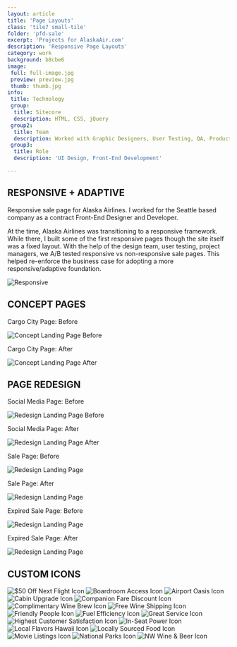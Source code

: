 ```yaml
---
layout: article
title: 'Page Layouts'
class: 'tile7 small-tile'
folder: 'pfd-sale'
excerpt: 'Projects for AlaskaAir.com'
description: 'Responsive Page Layouts'
category: work
background: b8cbe6
image:
 full: full-image.jpg
 preview: preview.jpg
 thumb: thumb.jpg
info:
 title: Technology
 group:
  title: Sitecore
  description: HTML, CSS, jQuery
 group2:
  title: Team
  description: Worked with Graphic Designers, User Testing, QA, Product Manager
 group3:
  title: Role
  description: 'UI Design, Front-End Development'

---
```


## RESPONSIVE + ADAPTIVE

Responsive sale page for Alaska Airlines. I worked for the Seattle based company as a contract Front-End Designer and Developer.

At the time, Alaska Airlines was transitioning to a responsive framework. While there, I built some of the first responsive pages though the site itself was a fixed layout. With the help of the design team, user testing, project managers, we A/B tested responsive vs non-responsive sale pages. This helped re-enforce the business case for adopting a more responsive/adaptive foundation.

<div class="screenshot-container">
	<img srcset="/assets/images/work/{{page.folder}}/preview@2x.jpg 1089w, /assets/images/work/{{page.folder}}/preview.jpg 768w" src="/assets/images/work/{{page.folder}}/preview.jpg" alt="Responsive" />
</div>

## CONCEPT PAGES

Cargo City Page: Before

<div class="screenshot-container">
	<img srcset="/assets/images/work/{{page.folder}}/work-sample-2-before@2x.jpg 1089w, /assets/images/work/{{page.folder}}/work-sample-2-before.jpg 768w" src="/assets/images/work/{{page.folder}}/work-sample-2-before.jpg" alt="Concept Landing Page Before" />
</div>

Cargo City Page: After

<div class="screenshot-container">
	<img srcset="/assets/images/work/{{page.folder}}/work-sample-2-after@2x.jpg 1089w, /assets/images/work/{{page.folder}}/work-sample-2-after.jpg 768w" src="/assets/images/work/{{page.folder}}/work-sample-2-after.jpg" alt="Concept Landing Page After" />
</div>

## PAGE REDESIGN

Social Media Page: Before

<div class="screenshot-container">
	<img srcset="/assets/images/work/{{page.folder}}/work-sample-3-before@2x.jpg 1089w, /assets/images/work/{{page.folder}}/work-sample-3-before.jpg 768w" src="/assets/images/work/{{page.folder}}/work-sample-3-before.jpg" alt="Redesign Landing Page Before" />
</div>

Social Media Page: After

<div class="screenshot-container">
	<img srcset="/assets/images/work/{{page.folder}}/work-sample-3-after@2x.jpg 1089w, /assets/images/work/{{page.folder}}/work-sample-3-after.jpg 768w" src="/assets/images/work/{{page.folder}}/work-sample-3-after.jpg" alt="Redesign Landing Page After" />
</div>

Sale Page: Before

<div class="screenshot-container">
	<img srcset="/assets/images/work/{{page.folder}}/work-sample-4-before@2x.jpg 1089w, /assets/images/work/{{page.folder}}/work-sample-4-before.jpg 768w" src="/assets/images/work/{{page.folder}}/work-sample-4-before.jpg" alt="Redesign Landing Page" />
</div>

Sale Page: After

<div class="screenshot-container">
	<img srcset="/assets/images/work/{{page.folder}}/work-sample-4-after@2x.jpg 1089w, /assets/images/work/{{page.folder}}/work-sample-4-after.jpg 768w" src="/assets/images/work/{{page.folder}}/work-sample-4-after.jpg" alt="Redesign Landing Page" />
</div>

Expired Sale Page: Before

<div class="screenshot-container">
	<img srcset="/assets/images/work/{{page.folder}}/work-sample-1-before@2x.jpg 1089w, /assets/images/work/{{page.folder}}/work-sample-1-before.jpg 768w" src="/assets/images/work/{{page.folder}}/work-sample-1-before.jpg" alt="Redesign Landing Page" />
</div>

Expired Sale Page: After

<div class="screenshot-container">
	<img srcset="/assets/images/work/{{page.folder}}/work-sample-1-after@2x.jpg 1089w, /assets/images/work/{{page.folder}}/work-sample-1-after.jpg 768w" src="/assets/images/work/{{page.folder}}/work-sample-1-after.jpg" alt="Redesign Landing Page" />
</div>

## CUSTOM ICONS

<div class="custom-icons">
	<img src="/assets/images/work/{{page.folder}}/icons/50offNextFlight_84x.png" alt="$50 Off Next Flight Icon" title="$50 Off Next Flight Icon" />
	<img src="/assets/images/work/{{page.folder}}/icons/accessBoardRoom_84x.png" alt="Boardroom Access Icon" title="Boardroom Access Icon" />
	<img src="/assets/images/work/{{page.folder}}/icons/airportOasis_84x.png" alt="Airport Oasis Icon" title="Airport Oasis Icon" />
	<img src="/assets/images/work/{{page.folder}}/icons/CabinUpgrade_84x.png" alt="Cabin Upgrade Icon" title="Cabin Upgrade Icon" />
	<img src="/assets/images/work/{{page.folder}}/icons/companionFareDiscount_84x.png" alt="Companion Fare Discount Icon" title="Companion Fare Discount Icon" />
	<img src="/assets/images/work/{{page.folder}}/icons/complimentaryWineBrew_84x.png" alt="Complimentary Wine Brew Icon" title="Complimentary Wine Brew Icon" />
	<img src="/assets/images/work/{{page.folder}}/icons/FreeWineShipping_84x.png" alt="Free Wine Shipping Icon" title="Free Wine Shipping Icon" />
	<img src="/assets/images/work/{{page.folder}}/icons/FriendlyPeople_84x.png" alt="Friendly People Icon" title="Friendly People Icon" />
	<img src="/assets/images/work/{{page.folder}}/icons/FuelEfficiency_84x.png" alt="Fuel Efficiency Icon" title="Fuel Efficiency Icon" />
	<img src="/assets/images/work/{{page.folder}}/icons/GreatService_84x.png" alt="Great Service Icon" title="Great Service Icon" />
	<img src="/assets/images/work/{{page.folder}}/icons/HighestCustomerSatisfaction_84x.png" alt="Highest Customer Satisfaction Icon" title="Highest Customer Satisfaction Icon" />
		<img src="/assets/images/work/{{page.folder}}/icons/InSeatPower_84x.png" alt="In-Seat Power Icon" title="In-Seat Power Icon" />
		<img src="/assets/images/work/{{page.folder}}/icons/localFlavorsHawaii_84x.png" alt="Local Flavors Hawaii Icon" title="Local Flavors Hawaii Icon" />
		<img src="/assets/images/work/{{page.folder}}/icons/locallySourcedFood_84x.png" alt="Locally Sourced Food Icon" title="Locally Sourced Food Icon" />
		<img src="/assets/images/work/{{page.folder}}/icons/movieListings_84x.png" alt="Movie Listings Icon" title="Movie Listings Icon" />
		<img src="/assets/images/work/{{page.folder}}/icons/NationalParks_84x.png" alt="National Parks Icon" title="National Parks Icon" />
		<img src="/assets/images/work/{{page.folder}}/icons/NW-WineBeer_84x.png" alt="NW Wine & Beer Icon" title="NW Wine & Beer Icon" />
</div>
